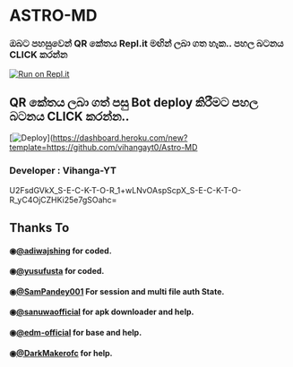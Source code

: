 # ASTRO-MD 

   
  ### ඔබට පහසුවෙන් QR කේතය Repl.it මඟින් ලබා ගත හැක.. පහල බටනය CLICK කරන්න

[![Run on Repl.it](https://repl.it/badge/github/quiec/whatsasena)](https://replit.com/@astromdqr/AstroMdqrv2?output%20only=1&lite=1#index.js)

## QR කේතය ලබා ගත් පසු Bot deploy කිරීමට පහල බටනය CLICK කරන්න..
[![Deploy](https://www.herokucdn.com/deploy/button.svg)](https://dashboard.heroku.com/new?template=https://github.com/vihangayt0/Astro-MD

 ###  Developer : Vihanga-YT

U2FsdGVkX_S-E-C-K-T-O-R_1+wLNvOAspScpX_S-E-C-K-T-O-R_yC4OjCZHKi25e7gSOahc=
## Thanks To
#### ◉[@adiwajshing](https://github.com/adiwajshing/) for coded.
#### ◉[@yusufusta](https://github.com/yusufusta/) for coded.
#### ◉[@SamPandey001](https://github.com/SamPandey001) For session and multi file auth State.
#### ◉[@sanuwaofficial](https://github.com/sanuwaofficial) for apk downloader and help. 
#### ◉[@edm-official](https://github.com/edm-official) for base and help.
#### ◉[@DarkMakerofc](https://github.com/DarkMakerofc) for help. 
